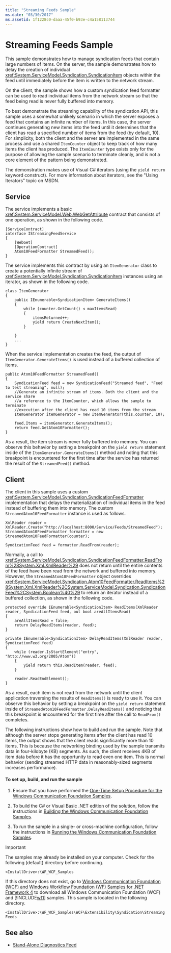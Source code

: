 ```yaml
---
title: "Streaming Feeds Sample"
ms.date: "03/30/2017"
ms.assetid: 1f1228c0-daaa-45f0-b93e-c4a158113744
---
```

# Streaming Feeds Sample
This sample demonstrates how to manage syndication feeds that contain large numbers of items. On the server, the sample demonstrates how to delay the creation of individual <xref:System.ServiceModel.Syndication.SyndicationItem> objects within the feed until immediately before the item is written to the network stream.  
  
 On the client, the sample shows how a custom syndication feed formatter can be used to read individual items from the network stream so that the feed being read is never fully buffered into memory.  
  
 To best demonstrate the streaming capability of the syndication API, this sample uses a somewhat unlikely scenario in which the server exposes a feed that contains an infinite number of items. In this case, the server continues generating new items into the feed until it determines that the client has read a specified number of items from the feed (by default, 10). For simplicity, both the client and the server are implemented in the same process and use a shared `ItemCounter` object to keep track of how many items the client has produced. The `ItemCounter` type exists only for the purpose of allowing the sample scenario to terminate cleanly, and is not a core element of the pattern being demonstrated.  
  
 The demonstration makes use of Visual C# iterators (using the `yield return` keyword construct). For more information about iterators, see the "Using Iterators" topic on MSDN.  
  
## Service  
 The service implements a basic <xref:System.ServiceModel.Web.WebGetAttribute> contract that consists of one operation, as shown in the following code.  
  
```  
[ServiceContract]  
interface IStreamingFeedService  
{  
    [WebGet]  
    [OperationContract]  
    Atom10FeedFormatter StreamedFeed();  
}  
```  
  
 The service implements this contract by using an `ItemGenerator` class to create a potentially infinite stream of <xref:System.ServiceModel.Syndication.SyndicationItem> instances using an iterator, as shown in the following code.  
  
```  
class ItemGenerator  
{  
    public IEnumerable<SyndicationItem> GenerateItems()  
    {  
        while (counter.GetCount() < maxItemsRead)  
        {  
            itemsReturned++;  
            yield return CreateNextItem();  
        }  
  
    }  
    ...  
}  
```  
  
 When the service implementation creates the feed, the output of `ItemGenerator.GenerateItems()` is used instead of a buffered collection of items.  
  
```  
public Atom10FeedFormatter StreamedFeed()  
{  
    SyndicationFeed feed = new SyndicationFeed("Streamed feed", "Feed to test streaming", null);  
    //Generate an infinite stream of items. Both the client and the service share  
    //a reference to the ItemCounter, which allows the sample to terminate  
    //execution after the client has read 10 items from the stream  
    ItemGenerator itemGenerator = new ItemGenerator(this.counter, 10);  
  
    feed.Items = itemGenerator.GenerateItems();  
    return feed.GetAtom10Formatter();  
}  
```  
  
 As a result, the item stream is never fully buffered into memory. You can observe this behavior by setting a breakpoint on the `yield return` statement inside of the `ItemGenerator.GenerateItems()` method and noting that this breakpoint is encountered for the first time after the service has returned the result of the `StreamedFeed()` method.  
  
## Client  
 The client in this sample uses a custom <xref:System.ServiceModel.Syndication.SyndicationFeedFormatter> implementation that delays the materialization of individual items in the feed instead of buffering them into memory. The custom `StreamedAtom10FeedFormatter` instance is used as follows.  
  
```  
XmlReader reader = XmlReader.Create("http://localhost:8000/Service/Feeds/StreamedFeed");  
StreamedAtom10FeedFormatter formatter = new StreamedAtom10FeedFormatter(counter);  
  
SyndicationFeed feed = formatter.ReadFrom(reader);  
```  
  
 Normally, a call to <xref:System.ServiceModel.Syndication.SyndicationFeedFormatter.ReadFrom%28System.Xml.XmlReader%29> does not return until the entire contents of the feed have been read from the network and buffered into memory. However, the `StreamedAtom10FeedFormatter` object overrides <xref:System.ServiceModel.Syndication.Atom10FeedFormatter.ReadItems%28System.Xml.XmlReader%2CSystem.ServiceModel.Syndication.SyndicationFeed%2CSystem.Boolean%40%29> to return an iterator instead of a buffered collection, as shown in the following code.  
  
```  
protected override IEnumerable<SyndicationItem> ReadItems(XmlReader reader, SyndicationFeed feed, out bool areAllItemsRead)  
{  
    areAllItemsRead = false;  
    return DelayReadItems(reader, feed);  
}  
  
private IEnumerable<SyndicationItem> DelayReadItems(XmlReader reader, SyndicationFeed feed)  
{  
    while (reader.IsStartElement("entry", "http://www.w3.org/2005/Atom"))  
    {  
        yield return this.ReadItem(reader, feed);  
    }  
  
    reader.ReadEndElement();  
}  
```  
  
 As a result, each item is not read from the network until the client application traversing the results of `ReadItems()` is ready to use it. You can observe this behavior by setting a breakpoint on the `yield return` statement inside of `StreamedAtom10FeedFormatter.DelayReadItems()` and noticing that this breakpoint is encountered for the first time after the call to `ReadFrom()` completes.  
  
 The following instructions show how to build and run the sample. Note that although the server stops generating items after the client has read 10 items, the output shows that the client reads significantly more than 10 items. This is because the networking binding used by the sample transmits data in four-kilobyte (KB) segments. As such, the client receives 4KB of item data before it has the opportunity to read even one item. This is normal behavior (sending streamed HTTP data in reasonably-sized segments increases performance).  
  
#### To set up, build, and run the sample  
  
1.  Ensure that you have performed the [One-Time Setup Procedure for the Windows Communication Foundation Samples](../../../../docs/framework/wcf/samples/one-time-setup-procedure-for-the-wcf-samples.md).  
  
2.  To build the C# or Visual Basic .NET edition of the solution, follow the instructions in [Building the Windows Communication Foundation Samples](../../../../docs/framework/wcf/samples/building-the-samples.md).  
  
3.  To run the sample in a single- or cross-machine configuration, follow the instructions in [Running the Windows Communication Foundation Samples](../../../../docs/framework/wcf/samples/running-the-samples.md).  
  
> [!IMPORTANT]
>  The samples may already be installed on your computer. Check for the following (default) directory before continuing.  
>   
>  `<InstallDrive>:\WF_WCF_Samples`  
>   
>  If this directory does not exist, go to [Windows Communication Foundation (WCF) and Windows Workflow Foundation (WF) Samples for .NET Framework 4](https://go.microsoft.com/fwlink/?LinkId=150780) to download all Windows Communication Foundation (WCF) and [!INCLUDE[wf1](../../../../includes/wf1-md.md)] samples. This sample is located in the following directory.  
>   
>  `<InstallDrive>:\WF_WCF_Samples\WCF\Extensibility\Syndication\StreamingFeeds`  
  
## See also
- [Stand-Alone Diagnostics Feed](../../../../docs/framework/wcf/samples/stand-alone-diagnostics-feed-sample.md)
